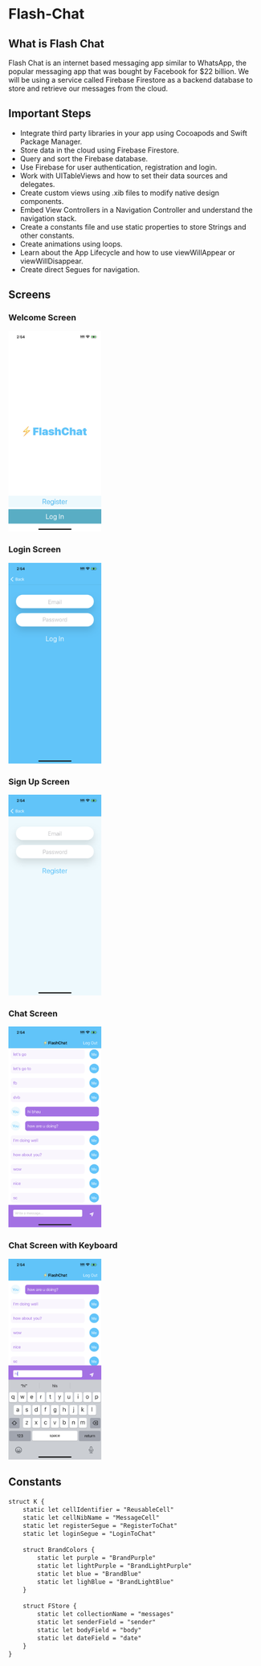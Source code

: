 <!-- ![App Brewery Banner](Documentation/AppBreweryBanner.png) -->

# Flash-Chat

## What is Flash Chat

Flash Chat is an internet based messaging app similar to WhatsApp, the popular messaging app that was bought by Facebook for $22 billion. We will be using a service called Firebase Firestore as a backend database to store and retrieve our messages from the cloud.

## Important Steps

* Integrate third party libraries in your app using Cocoapods and Swift Package Manager.
* Store data in the cloud using Firebase Firestore.
* Query and sort the Firebase database.
* Use Firebase for user authentication, registration and login.
* Work with UITableViews and how to set their data sources and delegates.
* Create custom views using .xib files to modify native design components.
* Embed View Controllers in a Navigation Controller and understand the navigation stack.
* Create a constants file and use static properties to store Strings and other constants.
* Create animations using loops.
* Learn about the App Lifecycle and how to use viewWillAppear or viewWillDisappear.
* Create direct Segues for navigation.

## Screens

### Welcome Screen
<img src='Documentation/welcome.png' height=400>

### Login Screen
<img src='Documentation/login.png' height=400>

### Sign Up Screen
<img src='Documentation/signup.png' height=400>

### Chat Screen
<img src='Documentation/chat.png' height=400>

### Chat Screen with Keyboard
<img src='Documentation/chatKeyboard.png' height=400>

## Constants
```
struct K {
    static let cellIdentifier = "ReusableCell"
    static let cellNibName = "MessageCell"
    static let registerSegue = "RegisterToChat"
    static let loginSegue = "LoginToChat"
    
    struct BrandColors {
        static let purple = "BrandPurple"
        static let lightPurple = "BrandLightPurple"
        static let blue = "BrandBlue"
        static let lighBlue = "BrandLightBlue"
    }
    
    struct FStore {
        static let collectionName = "messages"
        static let senderField = "sender"
        static let bodyField = "body"
        static let dateField = "date"
    }
}
 
